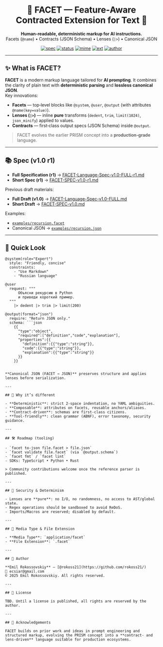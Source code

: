 <div align="center">

# 🔷 FACET — Feature‑Aware Contracted Extension for Text 🔶

**Human‑readable, deterministic markup for AI instructions.**  
Facets (`@name`) • Contracts (JSON Schema) • Lenses (`|>`) • Canonical JSON

[![spec](https://img.shields.io/badge/spec-v1.0%20(r1)-4c1)](./FACET-Language-Spec-v1.0-FULL-r1.md)
[![status](https://img.shields.io/badge/status-final-success)](./FACET-Language-Spec-v1.0-FULL-r1.md#editorial--normative-updates-in-r1)
[![mime](https://img.shields.io/badge/MIME-application%2Ffacet-blue)](#-media-type)
[![ext](https://img.shields.io/badge/ext-.facet-blueviolet)](#-file-extension)
[![author](https://img.shields.io/badge/author-Emil%20Rokossovskiy-0aa)](#-author)

</div>

---

## ✨ What is FACET?

**FACET** is a modern markup language tailored for **AI prompting**. It combines the clarity of plain text with **deterministic parsing** and **lossless canonical JSON**.  
Key innovations:
- **Facets** — top‑level blocks like `@system`, `@user`, `@output` (with attributes `@name(key=value)`).
- **Lenses (`|>`)** — inline **pure** transforms (`dedent`, `trim`, `limit(1024)`, `json_minify`) applied to values.
- **Contracts** — first‑class output specs (JSON Schema) inside `@output`.

> FACET evolves the earlier PRISM concept into a **production‑grade** language.

---

## 📚 Spec (v1.0 r1)

- **Full Specification (r1)** → [FACET-Language-Spec-v1.0-FULL-r1.md](./FACET-Language-Spec-v1.0-FULL-r1.md)  
- **Short Spec (r1)** → [FACET-SPEC-v1.0-r1.md](./FACET-SPEC-v1.0-r1.md)

Previous draft materials:
- **Full Draft (v1.0)** → [FACET-Language-Spec-v1.0-FULL.md](./FACET-Language-Spec-v1.0-FULL.md)  
- **Short Draft** → [FACET-SPEC-v1.0.md](./FACET-SPEC-v1.0.md)

Examples:
- [`examples/recursion.facet`](./examples/recursion.facet)  
- Canonical JSON → [`examples/recursion.json`](./examples/recursion.json)

---

## 🧩 Quick Look

```facet
@system(role="Expert")
  style: "Friendly, concise"
  constraints:
    - "Use Markdown"
    - "Russian language"

@user
  request: """
      Объясни рекурсию в Python
      и приведи короткий пример.
  """
    |> dedent |> trim |> limit(200)

@output(format="json")
  require: "Return JSON only."
  schema: ```json
    {{
      "type":"object",
      "required":["definition","code","explanation"],
      "properties":{{
        "definition":{{"type":"string"}},
        "code":{{"type":"string"}},
        "explanation":{{"type":"string"}}
      }}
    }}
  ```
```

**Canonical JSON (FACET → JSON)** preserves structure and applies lenses before serialization.

---

## 🧪 Why it’s different

- **Deterministic**: strict 2‑space indentation, no YAML ambiguities.  
- **Composable**: attributes on facets, reusable anchors/aliases.  
- **Contract‑driven**: schemas are first‑class citizens.  
- **Tool‑friendly**: clean grammar (ABNF), error taxonomy, security guidance.

---

## 🛠 Roadmap (tooling)

- `facet to-json file.facet > file.json`  
- `facet validate file.facet` (via `@output.schema`)  
- `facet fmt` / `facet lint`  
- SDKs: TypeScript • Python • Rust

> Community contributions welcome once the reference parser is published.

---

## 🔐 Security & Determinism

- Lenses are **pure**: no I/O, no randomness, no access to AST/global state.  
- Regex operations should be sandboxed to avoid ReDoS.  
- Imports/Macros are reserved; disabled by default.

---

## 🧾 Media Type & File Extension

- **Media Type**: `application/facet`  
- **File Extension**: `.facet`

---

## 👤 Author

**Emil Rokossovskiy** — [@rokoss21](https://github.com/rokoss21/)  
📧 ecsiar@gmail.com  
© 2025 Emil Rokossovskiy. All rights reserved.

---

## 📄 License

TBD. Until a license is published, all rights are reserved by the author.

---

## 🤝 Acknowledgements

FACET builds on prior work and ideas in prompt engineering and structured markup, evolving the PRISM concept into a **contract‑ and lens‑driven** language suitable for production ecosystems.

